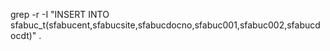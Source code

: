  grep -r -I "INSERT INTO sfabuc_t(sfabucent,sfabucsite,sfabucdocno,sfabuc001,sfabuc002,sfabucdocdt)" .